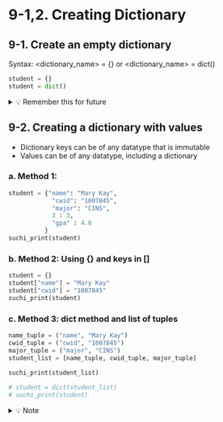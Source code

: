 # 9-1,2. Creating Dictionary

## 9-1. Create an empty dictionary

Syntax: <dictionary_name> = {} or <dictionary_name> = dict()
```python
student = {}
student = dict()  
```
<details>
  <summary>
    💡 Remember this for future
  </summary>
  In the above code, we created student as an object of the class dict
</details>

## 9-2. Creating a dictionary with values
- Dictionary keys can be of any datatype that is immutable
- Values can be of any datatype, including a dictionary
### a. Method 1:
```python
student = {"name": "Mary Kay",
            "cwid": "1007845",
            "major": "CINS",
            3 : 3,
            "gpa" : 4.0
          }
suchi_print(student)
```

### b. Method 2: Using {} and keys in []
```python
student = {}
student["name"] = "Mary Kay"
student["cwid"] = "1007845"
suchi_print(student)
```

### c. Method 3: dict method and list of tuples
```python
name_tuple = ("name", "Mary Kay")
cwid_tuple = ("cwid", "1007845")
major_tuple = ("major", "CINS")
student_list = [name_tuple, cwid_tuple, major_tuple]
           
suchi_print(student_list)

# student = dict(student_list)
# suchi_print(student)
```
<details>
  <summary>
    💡 Note
  </summary>
  Each tuple should have exactly two elements
</details>
